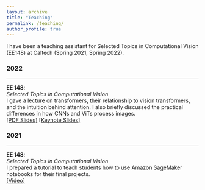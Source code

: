 ```yaml
---
layout: archive
title: "Teaching"
permalink: /teaching/
author_profile: true
---
```


I have been a teaching assistant for Selected Topics in Computational Vision (EE148) at Caltech (Spring 2021, Spring 2022).

### 2022
___ 
**EE 148**:   
*Selected Topics in Computational Vision*   
I gave a lecture on transformers, their relationship to vision transformers, and the intuition behind attention. I also briefly discussed the practical differences in how CNNs and ViTs process images.    
[[PDF Slides]](../files/lectures/transformers_2022/transformers_lecture.pdf) [[Keynote Slides]](../files/lectures/transformers_2022/transformers_lecture.key)

### 2021
___ 
**EE 148**:    
*Selected Topics in Computational Vision*   
I prepared a tutorial to teach students how to use Amazon SageMaker notebooks for their final projects.   
[[Video]](https://youtu.be/wGGqk7nwDD4)
